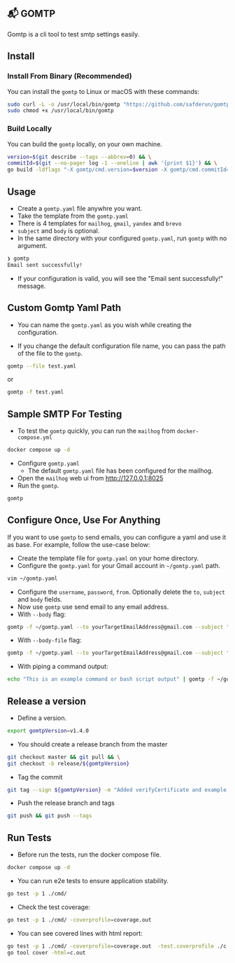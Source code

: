 ## 📬 GOMTP

Gomtp is a cli tool to test smtp settings easily.

## Install

### Install From Binary (Recommended)

You can install the `gomtp` to Linux or macOS with these commands:

```bash
sudo curl -L -o /usr/local/bin/gomtp "https://github.com/safderun/gomtp/releases/latest/download/gomtp-$(uname -s)-$(uname -m)" && \
sudo chmod +x /usr/local/bin/gomtp
```

### Build Locally

You can build the `gomtp` locally, on your own machine.

```bash
version=$(git describe --tags --abbrev=0) && \
commitId=$(git --no-pager log -1 --oneline | awk '{print $1}') && \
go build -ldflags "-X gomtp/cmd.version=$version -X gomtp/cmd.commitId=$commitId" -o gomtp -v .
```

## Usage

- Create a `gomtp.yaml` file anywhre you want.
- Take the template from the `gomtp.yaml`
- There is 4 templates for `mailhog`, `gmail`, `yandex` and `brevo`
- `subject` and `body` is optional.
- In the same directory with your configured `gomtp.yaml`, run `gomtp` with no argument.

```bash
❯ gomtp
Email sent successfully!
```

- If your configuration is valid, you will see the "Email sent successfully!" message.

## Custom Gomtp Yaml Path

- You can name the `gomtp.yaml` as you wish while creating the configuration.

- If you change the default configuration file name, you can pass the path of the file to the `gomtp`.

```bash
gomtp --file test.yaml
```

or

```bash
gomtp -f test.yaml
```

## Sample SMTP For Testing

- To test the `gomtp` quickly, you can run the `mailhog` from `docker-compose.yml`

```bash
docker compose up -d
```

- Configure `gomtp.yaml`
  - The default `gomtp.yaml` file has been configured for the mailhog.
- Open the `mailhog` web ui from http://127.0.0.1:8025
- Run the `gomtp`.

```bash
gomtp
```

## Configure Once, Use For Anything

If you want to use `gomtp` to send emails, you can configure a yaml and use it as base. For example, follow the use-case below: 

- Create the template file for `gomtp.yaml` on your home directory.
- Configure the `gomtp.yaml` for your Gmail account in `~/gomtp.yaml` path.
```bash
vim ~/gomtp.yaml
```
- Configure the `username`, `password`, `from`. Optionally delete the `to`, `subject` and `body` fields.
- Now use `gomtp` use send email to any email address.
- With `--body` flag:
```bash
gomtp -f ~/gomtp.yaml --to yourTargetEmailAddress@gmail.com --subject "Test Email From gomtp" --body "test from atlantic server"
```
- With `--body-file` flag:
```bash
gomtp -f ~/gomtp.yaml --to yourTargetEmailAddress@gmail.com --subject "Test Email From gomtp" --body-file "~/email-body.log"
```
- With piping a command output:
```bash
echo "This is an example command or bash script output" | gomtp -f ~/gomtp.yaml --to yourTargetEmailAddress@gmail.com --subject "Test Email From gomtp"
```

## Release a version

- Define a version.

```bash
export gomtpVersion=v1.4.0
```

- You should create a release branch from the master

```bash
git checkout master && git pull && \
git checkout -b release/${gomtpVersion}
```

- Tag the commit

```bash
git tag --sign ${gomtpVersion} -m "Added verifyCertificate and example commands."
```

- Push the release branch and tags

```bash
git push && git push --tags
```

## Run Tests

- Before run the tests, run the docker compose file.

```bash
docker compose up -d
```

- You can run e2e tests to ensure application stability.

```bash
go test -p 1 ./cmd/
```

- Check the test coverage:

```bash
go test -p 1 ./cmd/ -coverprofile=coverage.out
```

- You can see covered lines with html report:

```bash
go test -p 1 ./cmd/ -coverprofile=coverage.out  -test.coverprofile ./c.out && \
go tool cover -html=c.out
```
